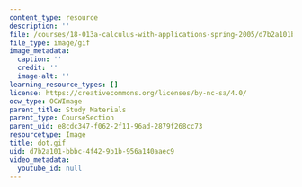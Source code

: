 ```yaml
---
content_type: resource
description: ''
file: /courses/18-013a-calculus-with-applications-spring-2005/d7b2a101bbbc4f429b1b956a140aaec9_dot.gif
file_type: image/gif
image_metadata:
  caption: ''
  credit: ''
  image-alt: ''
learning_resource_types: []
license: https://creativecommons.org/licenses/by-nc-sa/4.0/
ocw_type: OCWImage
parent_title: Study Materials
parent_type: CourseSection
parent_uid: e8cdc347-f062-2f11-96ad-2879f268cc73
resourcetype: Image
title: dot.gif
uid: d7b2a101-bbbc-4f42-9b1b-956a140aaec9
video_metadata:
  youtube_id: null
---
```

